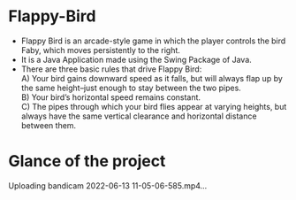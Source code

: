 # Flappy-Bird
* Flappy Bird is an arcade-style game in which the player controls the bird Faby, which moves persistently to the right.
* It is a Java Application made using the Swing Package of Java. 
* There are three basic rules that drive Flappy Bird: <br>
A) Your bird gains downward speed as it falls, but will always flap up by the same height–just enough to stay between the two pipes. <br>
B) Your bird’s horizontal speed remains constant. <br>
C) The pipes through which your bird flies appear at varying heights, but always have the same vertical clearance and horizontal distance between them.<br>

# Glance of the project 
Uploading bandicam 2022-06-13 11-05-06-585.mp4…

